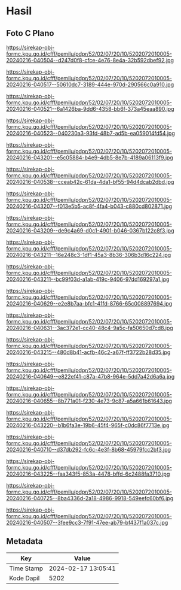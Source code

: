 # Hasil

## Foto C Plano

https://sirekap-obj-formc.kpu.go.id/cfff/pemilu/pdpr/52/02/07/20/10/5202072010005-20240216-040504--d247d0f8-cfce-4e76-8e4a-32b592dbef92.jpg

https://sirekap-obj-formc.kpu.go.id/cfff/pemilu/pdpr/52/02/07/20/10/5202072010005-20240216-040517--50610dc7-3189-444e-970d-290566c0a910.jpg

https://sirekap-obj-formc.kpu.go.id/cfff/pemilu/pdpr/52/02/07/20/10/5202072010005-20240216-040521--6a1426ba-9dd6-4358-bb6f-373a45eaa890.jpg

https://sirekap-obj-formc.kpu.go.id/cfff/pemilu/pdpr/52/02/07/20/10/5202072010005-20240216-040523--040230a3-93fd-48b7-ad5b-ea059014fd54.jpg

https://sirekap-obj-formc.kpu.go.id/cfff/pemilu/pdpr/52/02/07/20/10/5202072010005-20240216-043201--e5c05884-b4e9-4db5-8e7b-4189a06113f9.jpg

https://sirekap-obj-formc.kpu.go.id/cfff/pemilu/pdpr/52/02/07/20/10/5202072010005-20240216-040538--cceab42c-61da-4da1-bf55-94d4dcab2dbd.jpg

https://sirekap-obj-formc.kpu.go.id/cfff/pemilu/pdpr/52/02/07/20/10/5202072010005-20240216-043207--f013e5b5-ac8f-4fa4-b043-c880cd802871.jpg

https://sirekap-obj-formc.kpu.go.id/cfff/pemilu/pdpr/52/02/07/20/10/5202072010005-20240216-043209--de9c4a69-d0c1-4901-b046-0367b122c8f3.jpg

https://sirekap-obj-formc.kpu.go.id/cfff/pemilu/pdpr/52/02/07/20/10/5202072010005-20240216-043211--16e248c3-1df1-45a3-8b36-306b3d16c224.jpg

https://sirekap-obj-formc.kpu.go.id/cfff/pemilu/pdpr/52/02/07/20/10/5202072010005-20240216-043211--bc99f03d-a1ab-419c-9406-97dd169297a1.jpg

https://sirekap-obj-formc.kpu.go.id/cfff/pemilu/pdpr/52/02/07/20/10/5202072010005-20240216-040629--e2e8b7aa-bfc1-41fd-8766-65c008897694.jpg

https://sirekap-obj-formc.kpu.go.id/cfff/pemilu/pdpr/52/02/07/20/10/5202072010005-20240216-040631--3ac372e1-cc40-48c4-9a5c-fa50650d7cd8.jpg

https://sirekap-obj-formc.kpu.go.id/cfff/pemilu/pdpr/52/02/07/20/10/5202072010005-20240216-043215--480d8b41-acfb-46c2-a67f-ff3722b28d35.jpg

https://sirekap-obj-formc.kpu.go.id/cfff/pemilu/pdpr/52/02/07/20/10/5202072010005-20240216-040649--e822ef41-c87a-47b8-964e-5dd7a42d6a6a.jpg

https://sirekap-obj-formc.kpu.go.id/cfff/pemilu/pdpr/52/02/07/20/10/5202072010005-20240216-040655--8b771a01-f230-4e73-9c87-a5a661b61643.jpg

https://sirekap-obj-formc.kpu.go.id/cfff/pemilu/pdpr/52/02/07/20/10/5202072010005-20240216-043220--b1b6fa3e-19b6-45f4-965f-c0dc86f7713e.jpg

https://sirekap-obj-formc.kpu.go.id/cfff/pemilu/pdpr/52/02/07/20/10/5202072010005-20240216-040710--d37db292-fc6c-4e3f-8b68-45979fcc2bf3.jpg

https://sirekap-obj-formc.kpu.go.id/cfff/pemilu/pdpr/52/02/07/20/10/5202072010005-20240216-043225--faa343f5-853a-4478-bffd-6c2488fa3710.jpg

https://sirekap-obj-formc.kpu.go.id/cfff/pemilu/pdpr/52/02/07/20/10/5202072010005-20240216-040725--8ba4336d-2a18-4986-9918-549eefc60bf6.jpg

https://sirekap-obj-formc.kpu.go.id/cfff/pemilu/pdpr/52/02/07/20/10/5202072010005-20240216-040507--3fee9cc3-7f91-47ee-ab79-bf437f1a037c.jpg


## Metadata

| Key        | Value               |
| ---------- | ------------------- |
| Time Stamp | 2024-02-17 13:05:41 |
| Kode Dapil | 5202                |



